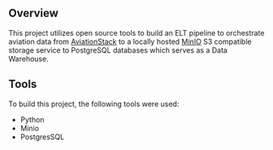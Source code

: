 ## Overview


This project utilizes open source tools to build an ELT pipeline to orchestrate aviation data from [AviationStack](https://aviationstack.com/) to a locally hosted [MinIO](https://min.io/) S3 compatible storage service to PostgreSQL databases which serves as a Data Warehouse.

<!--
The repository directory structure is as follows:
```
├── assets/                        <- Includes assets for the repo.
│   └── (Contains images, architecture and quicksight dashboard)
│
├── data/                          <- Contains data used and processed by the project.
│   ├── raw/                      <- Raw data files (not included here due to large files size).
│   ├── cleansed/                 <- Cleansed data files.
│   └── analytics/                <- Materialized view for analytics and reporting.
│
├── docs/                          <- Documentation for the project.
│   └── solution methodology.pdf   <- Detailed project documentation.
│
├── scripts/                                       <- Python scripts for the ETL pipeline.
│   ├── etl_pipeline_csv_to_parquet.py             <- csv to parquet pipeline glue script.
│   ├── lambda_function.py                         <- Lambda function code.
│   └── etl_pipeline_materialised_view.py          <- materialised view pipeline glue script
│
├── README.md                      <- The top-level README for developers using this project.

```
-->


## Tools 

To build this project, the following tools were used:

- Python
- Minio
- PostgresSQL


<!--
## Architecture

Following is the architecture of the project.

<p align='center'>
  <img src='https://github.com/waqarg2001/Youtube-Data-Pipeline-AWS/blob/main/assets/AWS_Python_ETL_Project_Architecture.png' height=385 width=650>
</p>  

## Dashboard

Access simplified dashboard from <a href='https://github.com/waqarg2001/Youtube-Data-Pipeline-AWS/blob/main/assets/dashboard.pdf'>here</a>.


## Screenshots

Following are project execution screenshots from AWS portal.

<img src="https://github.com/waqarg2001/Youtube-Data-Pipeline-AWS/blob/main/assets/ss1.png" width=900 height=400>
<br>
<img src="https://github.com/waqarg2001/Youtube-Data-Pipeline-AWS/blob/main/assets/ss2.png" width=900 height=400>

## Support

If you have any doubts, queries, or suggestions then, please connect with me on any of the following platforms:

[![Linkedin Badge][linkedinbadge]][linkedin] 
[![Gmail Badge][gmailbadge]][gmail]
-->